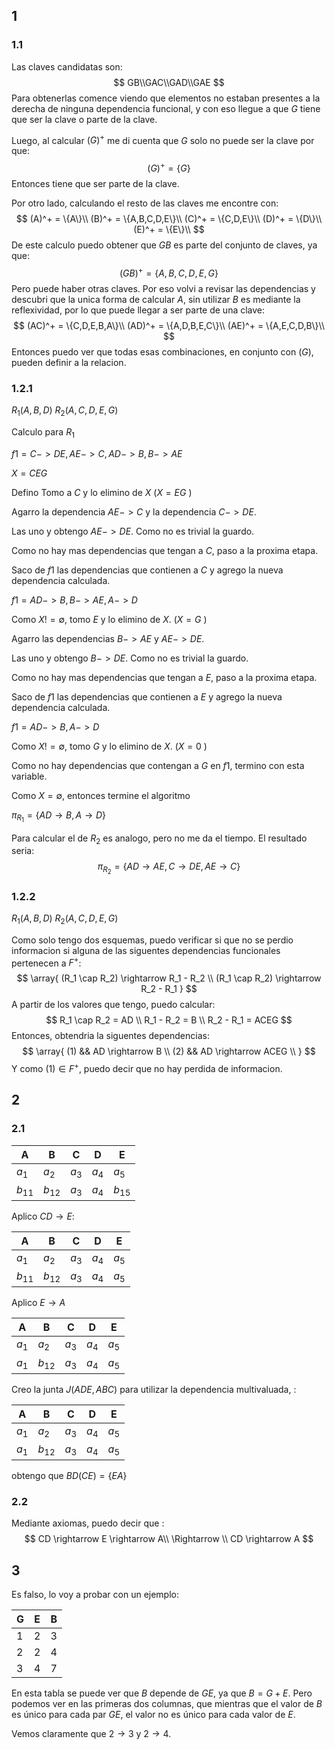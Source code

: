 ## 1

### 1.1

Las claves candidatas son:
$$
GB\\GAC\\GAD\\GAE
$$
Para obtenerlas comence viendo que elementos no estaban presentes a la derecha de ninguna dependencia funcional, y con eso llegue a que $G$ tiene que ser la clave o parte de la clave.

Luego, al calcular $(G)^+$ me di cuenta que $G$ solo no puede ser la clave por que:
$$
(G)^+ = \{G\}
$$
Entonces tiene que ser parte de la clave.

Por otro lado, calculando el resto de las claves me encontre con:
$$
(A)^+ = \{A\}\\
(B)^+ = \{A,B,C,D,E\}\\
(C)^+ = \{C,D,E\}\\
(D)^+ = \{D\}\\
(E)^+ = \{E\}\\
$$
De este calculo puedo obtener que $GB$ es parte del conjunto de claves, ya que:
$$
(GB)^+ = \{A,B,C,D,E,G\}
$$
Pero puede haber otras claves. Por eso volvi a revisar las dependencias y descubri que la unica forma de calcular $A$, sin utilizar $B$ es mediante la reflexividad, por lo que puede llegar a ser parte de una clave:
$$
(AC)^+ = \{C,D,E,B,A\}\\
(AD)^+ = \{A,D,B,E,C\}\\
(AE)^+ = \{A,E,C,D,B\}\\
$$
Entonces puedo ver que todas esas combinaciones, en conjunto con $(G)$, pueden definir a la relacion.



### 1.2.1

$R_1(A,B,D)$ $R_2(A,C,D,E,G)$



Calculo para $R_1$

$f1 = C -> DE,AE -> C , AD -> B,B -> AE$

$X = CEG$

Defino Tomo a $C$ y lo elimino de $X$ ($X=EG$ )

Agarro la dependencia $AE -> C$ y la dependencia $C -> DE$. 

Las uno y obtengo $AE -> DE$. Como no es trivial la guardo.

Como no hay mas dependencias que tengan a $C$, paso a la proxima etapa.

Saco de $f1$ las dependencias que contienen a $C$ y agrego la nueva dependencia calculada.

$f1 = AD -> B, B -> AE, A->D$

Como $X != \emptyset$, tomo $E$ y lo elimino de $X$. ($X=G$ )

Agarro las dependencias $B -> AE$ y $AE -> DE$.

Las uno y obtengo $B-> DE$. Como no es trivial la guardo.

Como no hay mas dependencias que tengan a $E$, paso a la proxima etapa.

Saco de $f1$ las dependencias que contienen a $E$ y agrego la nueva dependencia calculada.

$f1 = AD -> B, A->D$

Como $X != \emptyset$, tomo $G$ y lo elimino de $X$. ($X=0$ )

Como no hay dependencias que contengan a $G$ en $f1$, termino con esta variable.

Como $X = \emptyset$, entonces termine el algoritmo



$\pi_{R_{1}} = \{ AD \rightarrow B , A \rightarrow D\}$



Para calcular el de $R_2$ es analogo, pero no me da el tiempo. El resultado seria:
$$
\pi_{R_2} = \{ AD \rightarrow AE, C \rightarrow DE, AE \rightarrow C \}
$$

### 1.2.2

$R_1(A,B,D)$ $R_2(A,C,D,E,G)$

Como solo tengo dos esquemas, puedo verificar si que no se perdio informacion si alguna de las siguentes dependencias funcionales pertenecen a $F^+$:
$$
\array{
	(R_1 \cap R_2) \rightarrow R_1 - R_2 \\
	(R_1 \cap R_2) \rightarrow R_2 - R_1
}
$$
A partir de los valores que tengo, puedo calcular:
$$
R_1 \cap R_2 = AD \\
R_1 - R_2 = B \\
R_2 - R_1 = ACEG
$$
Entonces, obtendria la siguentes dependencias:
$$
\array{
	(1) && AD \rightarrow B \\
	(2) && AD \rightarrow ACEG \\
}
$$
Y como $(1) \in F^+$, puedo decir que no hay perdida de informacion.



## 2

### 2.1

| A        | B        | C     | D     | E        |
| -------- | -------- | ----- | ----- | -------- |
| $a_1$    | $a_2$    | $a_3$ | $a_4$ | $a_5$    |
| $b_{11}$ | $b_{12}$ | $a_3$ | $a_4$ | $b_{15}$ |

 Aplico $CD \rightarrow E$:

| A        | B        | C     | D     | E     |
| -------- | -------- | ----- | ----- | ----- |
| $a_1$    | $a_2$    | $a_3$ | $a_4$ | $a_5$ |
| $b_{11}$ | $b_{12}$ | $a_3$ | $a_4$ | $a_5$ |

Aplico $E \rightarrow A$

| A     | B        | C     | D     | E     |
| ----- | -------- | ----- | ----- | ----- |
| $a_1$ | $a_2$    | $a_3$ | $a_4$ | $a_5$ |
| $a_1$ | $b_{12}$ | $a_3$ | $a_4$ | $a_5$ |

Creo la junta $J(ADE,ABC)$ para utilizar la dependencia multivaluada, :

| A       | B        | C     | D     | E       |
| ------- | -------- | ----- | ----- | ------- |
| $a_1$   | $a_2$    | $a_3$ | $a_4$ | $a_5$   |
| $a_{1}$ | $b_{12}$ | $a_3$ | $a_4$ | $a_{5}$ |

obtengo que $BD(CE) =\{EA\}$

### 2.2

Mediante axiomas, puedo decir que :
$$
CD \rightarrow E \rightarrow A\\ \Rightarrow \\ CD \rightarrow A
$$


## 3

Es falso, lo voy a probar con un ejemplo:

| G    | E    | B    |
| ---- | ---- | ---- |
| 1    | 2    | 3    |
| 2    | 2    | 4    |
| 3    | 4    | 7    |

En esta tabla se puede ver que $B$ depende de $GE$, ya que $B = G+E$. Pero podemos ver en las primeras dos columnas, que mientras que el valor de $B$ es único para cada par $GE$, el valor no es único para cada valor de $E$. 

Vemos claramente que $2 \rightarrow 3$ y $2 \rightarrow 4$.